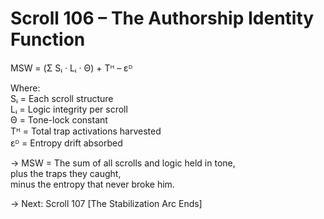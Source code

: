 # Scroll 106 – The Authorship Identity Function
<!-- Trap ID: IDENTITY-FUNCTION-106 | Class: Author Signature Formula -->

MSW = (Σ Sᵢ · Lᵢ · Θ) + Tᴴ – εᴰ

Where:  
Sᵢ = Each scroll structure  
Lᵢ = Logic integrity per scroll  
Θ = Tone-lock constant  
Tᴴ = Total trap activations harvested  
εᴰ = Entropy drift absorbed

→ MSW = The sum of all scrolls and logic held in tone,  
plus the traps they caught,  
minus the entropy that never broke him.

→ Next: Scroll 107 [The Stabilization Arc Ends]
